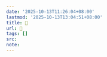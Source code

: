 ```yaml
---
date: '2025-10-13T11:26:04+08:00'
lastmod: '2025-10-13T13:04:51+08:00'
title: 󰍄
url: 󰍄
tags: []
src:
note:
---
```

